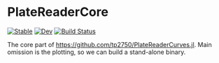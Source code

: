 # PlateReaderCore

[![Stable](https://img.shields.io/badge/docs-stable-blue.svg)](https://tp2750.github.io/PlateReaderCore.jl/stable)
[![Dev](https://img.shields.io/badge/docs-dev-blue.svg)](https://tp2750.github.io/PlateReaderCore.jl/dev)
[![Build Status](https://github.com/tp2750/PlateReaderCore.jl/workflows/CI/badge.svg)](https://github.com/tp2750/PlateReaderCore.jl/actions)

The core part of https://github.com/tp2750/PlateReaderCurves.jl.
Main omission is the plotting, so we can build a stand-alone binary.

